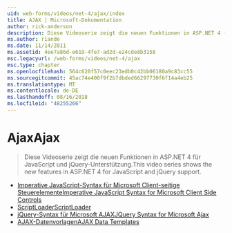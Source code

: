 ```yaml
---
uid: web-forms/videos/net-4/ajax/index
title: AJAX | Microsoft-Dokumentation
author: rick-anderson
description: Diese Videoserie zeigt die neuen Funktionen in ASP.NET 4 für JavaScript und jQuery-Unterstützung.
ms.author: riande
ms.date: 11/14/2011
ms.assetid: 4ee7a86d-e619-4fe7-ad2d-e24cde8b3158
msc.legacyurl: /web-forms/videos/net-4/ajax
msc.type: chapter
ms.openlocfilehash: 564c620f57c0eec23edb0c42bb06180a9c83cc55
ms.sourcegitcommit: 45ac74e400f9f2b7dbded66297730f6f14a4eb25
ms.translationtype: MT
ms.contentlocale: de-DE
ms.lasthandoff: 08/16/2018
ms.locfileid: "48255266"
---
```

<a name="ajax"></a><span data-ttu-id="69385-103">Ajax</span><span class="sxs-lookup"><span data-stu-id="69385-103">Ajax</span></span>
====================
> <span data-ttu-id="69385-104">Diese Videoserie zeigt die neuen Funktionen in ASP.NET 4 für JavaScript und jQuery-Unterstützung.</span><span class="sxs-lookup"><span data-stu-id="69385-104">This video series shows the new features in ASP.NET 4 for JavaScript and jQuery support.</span></span>


- [<span data-ttu-id="69385-105">Imperative JavaScript-Syntax für Microsoft Client-seitige Steuerelemente</span><span class="sxs-lookup"><span data-stu-id="69385-105">Imperative JavaScript Syntax for Microsoft Client Side Controls</span></span>](aspnet-4-quick-hit-imperative-javascript-syntax-for-microsoft-client-side-controls.md)
- [<span data-ttu-id="69385-106">ScriptLoader</span><span class="sxs-lookup"><span data-stu-id="69385-106">ScriptLoader</span></span>](aspnet-4-quick-hit-the-scriptloader.md)
- [<span data-ttu-id="69385-107">jQuery-Syntax für Microsoft AJAX</span><span class="sxs-lookup"><span data-stu-id="69385-107">JQuery Syntax for Microsoft Ajax</span></span>](aspnet-4-quick-hit-jquery-syntax-for-microsoft-ajax.md)
- [<span data-ttu-id="69385-108">AJAX-Datenvorlagen</span><span class="sxs-lookup"><span data-stu-id="69385-108">AJAX Data Templates</span></span>](aspnet-4-quick-hit-ajax-data-templates.md)
